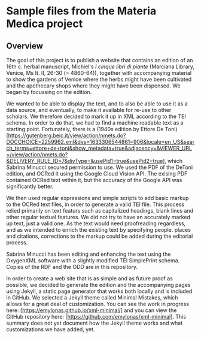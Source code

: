 # Sample files from the Materia Medica project

## Overview

The goal of this project is to publish a website that contains an edition of an 16th c. herbal manuscript, Michiel's *I cinque libri di piante* (Marciana Library, Venice, Ms It. II, 26-30 (= 4860-64)), together with accompanying material to show the gardens of Venice where the herbs might have been cultivated and the apothecary shops where they might have been dispensed. We began by focussing on the edition.

We wanted to be able to display the text, and to also be able to use it as a data source, and eventually, to make it available for re-use to other scholars. We therefore decided to mark it up in XML according to the TEI schema. In order to do that, we had to find a machine readable text as a starting point. Fortunately, there is a (1940s edition by Ettore De Toni)[https://gutenberg.beic.it/view/action/nmets.do?DOCCHOICE=2259962.xml&dvs=1633306544861~906&locale=en_US&search_terms=ettore+de+toni&show_metadata=true&adjacency=&VIEWER_URL=/view/action/nmets.do?&DELIVERY_RULE_ID=7&divType=&usePid1=true&usePid2=true], which Sabrina Minucci secured permission to use. We used the PDF of the DeToni edition, and OCRed it using the Google Cloud Vision API. The exising PDF contained OCRed text within it, but the accuracy of the Google API was significantly better. 

We then used regular expressions and simple scripts to add basic markup to the OCRed text files, in order to generate a valid TEI file. This process relied primarily on text featurs such as capitalized headings, blank lines and other regular textual features. We did not try to have an accurately marked up text, just a valid one. As the text would need proofreading regardless, and as we intended to enrich the existing text by specifying people. places and citations, corrections to the markup could be added during the editorial process.

Sabrina Minucci has been editing and enhancing the text using the OxygenXML software with a slightly modified TEI SimplePrint schema. Copies of the RDF and the ODD are in this repository.

In order to create a web site that is as simple and as future proof as possible, we decided to generate the edition and the accompanying pages using Jekyll, a static page generator that works both locally and is included in GitHub. We selected a Jekyll theme called Minimal Mistakes, which allows for a great deal of customization. You can see the work in progress here: [https://emylonas.github.io/xml-minimal/] and you can view the GitHub repository here: [https://github.com/emylonas/xml-minimal]. This summary does not yet document how the Jekyll theme works and what customizations we have added, yet.     
